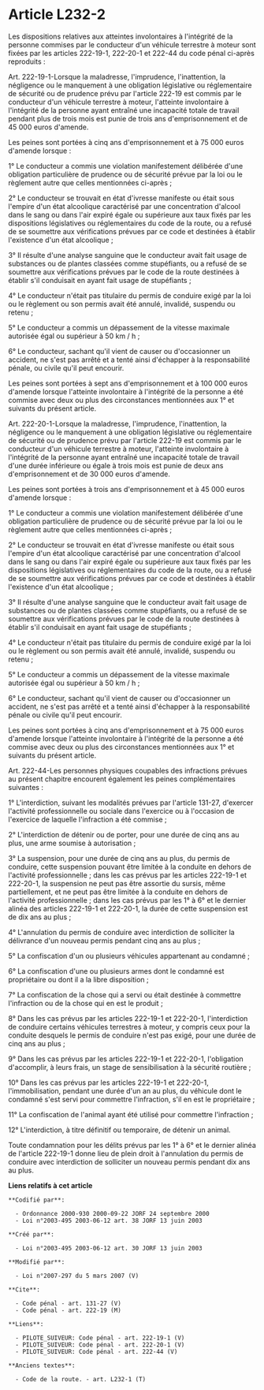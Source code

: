 # Article L232-2

Les dispositions relatives aux atteintes involontaires à l'intégrité de la personne commises par le conducteur d'un véhicule
terrestre à moteur sont fixées par les articles 222-19-1, 222-20-1 et 222-44 du code pénal ci-après reproduits : 

Art. 222-19-1-Lorsque la maladresse, l'imprudence, l'inattention, la négligence ou le manquement à une obligation législative
ou réglementaire de sécurité ou de prudence prévu par l'article 222-19 est commis par le conducteur d'un véhicule terrestre à
moteur, l'atteinte involontaire à l'intégrité de la personne ayant entraîné une incapacité totale de travail pendant plus de
trois mois est punie de trois ans d'emprisonnement et de 45 000 euros d'amende. 

Les peines sont portées à cinq ans d'emprisonnement et à 75 000 euros d'amende lorsque : 

1° Le conducteur a commis une violation manifestement délibérée d'une obligation particulière de prudence ou de sécurité
prévue par la loi ou le règlement autre que celles mentionnées ci-après ; 

2° Le conducteur se trouvait en état d'ivresse manifeste ou était sous l'empire d'un état alcoolique caractérisé par une
concentration d'alcool dans le sang ou dans l'air expiré égale ou supérieure aux taux fixés par les dispositions législatives
ou réglementaires du code de la route, ou a refusé de se soumettre aux vérifications prévues par ce code et destinées à
établir l'existence d'un état alcoolique ; 

3° Il résulte d'une analyse sanguine que le conducteur avait fait usage de substances ou de plantes classées comme
stupéfiants, ou a refusé de se soumettre aux vérifications prévues par le code de la route destinées à établir s'il
conduisait en ayant fait usage de stupéfiants ; 

4° Le conducteur n'était pas titulaire du permis de conduire exigé par la loi ou le règlement ou son permis avait été annulé,
invalidé, suspendu ou retenu ; 

5° Le conducteur a commis un dépassement de la vitesse maximale autorisée égal ou supérieur à 50 km / h ; 

6° Le conducteur, sachant qu'il vient de causer ou d'occasionner un accident, ne s'est pas arrêté et a tenté ainsi d'échapper
à la responsabilité pénale, ou civile qu'il peut encourir. 

Les peines sont portées à sept ans d'emprisonnement et à 100 000 euros d'amende lorsque l'atteinte involontaire à l'intégrité
de la personne a été commise avec deux ou plus des circonstances mentionnées aux 1° et suivants du présent article. 

Art. 222-20-1-Lorsque la maladresse, l'imprudence, l'inattention, la négligence ou le manquement à une obligation législative
ou réglementaire de sécurité ou de prudence prévu par l'article 222-19 est commis par le conducteur d'un véhicule terrestre à
moteur, l'atteinte involontaire à l'intégrité de la personne ayant entraîné une incapacité totale de travail d'une durée
inférieure ou égale à trois mois est punie de deux ans d'emprisonnement et de 30 000 euros d'amende. 

Les peines sont portées à trois ans d'emprisonnement et à 45 000 euros d'amende lorsque : 

1° Le conducteur a commis une violation manifestement délibérée d'une obligation particulière de prudence ou de sécurité
prévue par la loi ou le règlement autre que celles mentionnées ci-après ; 

2° Le conducteur se trouvait en état d'ivresse manifeste ou était sous l'empire d'un état alcoolique caractérisé par une
concentration d'alcool dans le sang ou dans l'air expiré égale ou supérieure aux taux fixés par les dispositions législatives
ou réglementaires du code de la route, ou a refusé de se soumettre aux vérifications prévues par ce code et destinées à
établir l'existence d'un état alcoolique ; 

3° Il résulte d'une analyse sanguine que le conducteur avait fait usage de substances ou de plantes classées comme
stupéfiants, ou a refusé de se soumettre aux vérifications prévues par le code de la route destinées à établir s'il
conduisait en ayant fait usage de stupéfiants ; 

4° Le conducteur n'était pas titulaire du permis de conduire exigé par la loi ou le règlement ou son permis avait été annulé,
invalidé, suspendu ou retenu ; 

5° Le conducteur a commis un dépassement de la vitesse maximale autorisée égal ou supérieur à 50 km / h ; 

6° Le conducteur, sachant qu'il vient de causer ou d'occasionner un accident, ne s'est pas arrêté et a tenté ainsi d'échapper
à la responsabilité pénale ou civile qu'il peut encourir. 

Les peines sont portées à cinq ans d'emprisonnement et à 75 000 euros d'amende lorsque l'atteinte involontaire à l'intégrité
de la personne a été commise avec deux ou plus des circonstances mentionnées aux 1° et suivants du présent article. 

Art. 222-44-Les personnes physiques coupables des infractions prévues au présent chapitre encourent également les peines
complémentaires suivantes : 

1° L'interdiction, suivant les modalités prévues par l'article 131-27, d'exercer l'activité professionnelle ou sociale dans
l'exercice ou à l'occasion de l'exercice de laquelle l'infraction a été commise ; 

2° L'interdiction de détenir ou de porter, pour une durée de cinq ans au plus, une arme soumise à autorisation ; 

3° La suspension, pour une durée de cinq ans au plus, du permis de conduire, cette suspension pouvant être limitée à la
conduite en dehors de l'activité professionnelle ; dans les cas prévus par les articles 222-19-1 et 222-20-1, la suspension
ne peut pas être assortie du sursis, même partiellement, et ne peut pas être limitée à la conduite en dehors de l'activité
professionnelle ; dans les cas prévus par les 1° à 6° et le dernier alinéa des articles 222-19-1 et 222-20-1, la durée de
cette suspension est de dix ans au plus ; 

4° L'annulation du permis de conduire avec interdiction de solliciter la délivrance d'un nouveau permis pendant cinq ans au
plus ; 

5° La confiscation d'un ou plusieurs véhicules appartenant au condamné ; 

6° La confiscation d'une ou plusieurs armes dont le condamné est propriétaire ou dont il a la libre disposition ; 

7° La confiscation de la chose qui a servi ou était destinée à commettre l'infraction ou de la chose qui en est le produit ; 

8° Dans les cas prévus par les articles 222-19-1 et 222-20-1, l'interdiction de conduire certains véhicules terrestres à
moteur, y compris ceux pour la conduite desquels le permis de conduire n'est pas exigé, pour une durée de cinq ans au plus ; 

9° Dans les cas prévus par les articles 222-19-1 et 222-20-1, l'obligation d'accomplir, à leurs frais, un stage de
sensibilisation à la sécurité routière ; 

10° Dans les cas prévus par les articles 222-19-1 et 222-20-1, l'immobilisation, pendant une durée d'un an au plus, du
véhicule dont le condamné s'est servi pour commettre l'infraction, s'il en est le propriétaire ;

11° La confiscation de l'animal ayant été utilisé pour commettre l'infraction ; 

12° L'interdiction, à titre définitif ou temporaire, de détenir un animal. 

Toute condamnation pour les délits prévus par les 1° à 6° et le dernier alinéa de l'article 222-19-1 donne lieu de plein
droit à l'annulation du permis de conduire avec interdiction de solliciter un nouveau permis pendant dix ans au plus.

**Liens relatifs à cet article**

	**Codifié par**:

	  - Ordonnance 2000-930 2000-09-22 JORF 24 septembre 2000
	  - Loi n°2003-495 2003-06-12 art. 38 JORF 13 juin 2003

	**Créé par**:

	  - Loi n°2003-495 2003-06-12 art. 30 JORF 13 juin 2003

	**Modifié par**:

	  - Loi n°2007-297 du 5 mars 2007 (V)

	**Cite**:

	  - Code pénal - art. 131-27 (V)
	  - Code pénal - art. 222-19 (M)

	**Liens**:

	  - PILOTE_SUIVEUR: Code pénal - art. 222-19-1 (V)
	  - PILOTE_SUIVEUR: Code pénal - art. 222-20-1 (V)
	  - PILOTE_SUIVEUR: Code pénal - art. 222-44 (V)

	**Anciens textes**:

	  - Code de la route. - art. L232-1 (T)
